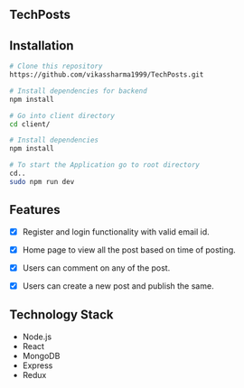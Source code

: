 ## TechPosts

## Installation

```bash
# Clone this repository
https://github.com/vikassharma1999/TechPosts.git

# Install dependencies for backend
npm install

# Go into client directory
cd client/

# Install dependencies 
npm install

# To start the Application go to root directory
cd..
sudo npm run dev

```

## Features

- [x] Register and login functionality with valid email id.

- [x] Home page to view all the post based on time of posting.

- [x] Users can comment on any of the post.

- [x] Users can create a new post and publish the same.


## Technology Stack

- Node.js
- React
- MongoDB
- Express
- Redux
